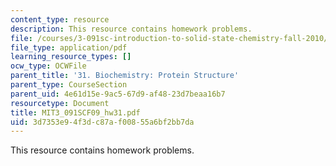 ```yaml
---
content_type: resource
description: This resource contains homework problems.
file: /courses/3-091sc-introduction-to-solid-state-chemistry-fall-2010/3d7353e94f3dc87af00855a6bf2bb7da_MIT3_091SCF09_hw31.pdf
file_type: application/pdf
learning_resource_types: []
ocw_type: OCWFile
parent_title: '31. Biochemistry: Protein Structure'
parent_type: CourseSection
parent_uid: 4e61d15e-9ac5-67d9-af48-23d7beaa16b7
resourcetype: Document
title: MIT3_091SCF09_hw31.pdf
uid: 3d7353e9-4f3d-c87a-f008-55a6bf2bb7da
---
```

This resource contains homework problems.